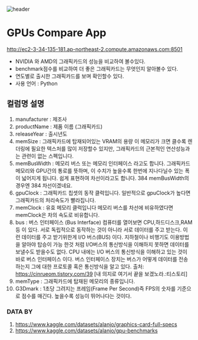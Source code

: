 ![header](https://capsule-render.vercel.app/api?text=capsule_render&animation=fadeIn)

# GPUs Compare App

http://ec2-3-34-135-181.ap-northeast-2.compute.amazonaws.com:8501

- NVIDIA 와 AMD의 그래픽카드의 성능을 비교하여 볼수있다.
- benchmark점수를 비교하여 더 좋은 그래픽카드는 무엇인지 알아볼수 있다.
- 연도별로 출시한 그래픽카드를 보며 확인할수 있다.
- 사용 언어 : Python

## 컬럼명 설명
1. manufacturer : 제조사
2. productName : 제품 이름 (그래픽카드)
3. releaseYear : 출시년도
4. memSize : 그래픽카드에 탑재되어있는 VRAM의 용량 이 메모리가 크면 클수록 렌더링에 필요한 텍스처를 많이 저장할수 있지만, 그래픽카드의 근본적인 연산성능과는 관련이 없는 스펙입니다.
5. memBusWidth : 메모리 버스 또는 메모리 인터페이스 라고도 합니다. 그래픽카드 메모리와 GPU간의 통로를 뜻하며, 이 수치가 높을수록 한번에 지나다닐수 있는 폭이 넓어지게 됩니다. 쉽게 표현하여 차선이라고도 합니다. 384 memBusWidth의 경우엔 384 차선이겠네요.
6. gpuClock : 그래픽카드 칩셋의 동작 클럭입니다. 일반적으로 gpuClock가 높다면 그래픽카드의 처리속도가 빨라집니다.
7. memClock : 유효 메모리 클럭입니다 메모리 버스를 차선에 비유하였다면 memClock은 차의 속도로 비유합니다.
8. bus : 버스 인터페이스 (Bus Interface)
컴퓨터를 열어보면 CPU,하드디스크,RAM등 이 있다. 서로 독립적으로 동작하는 것이 아니라 서로 데이터를 주고 받는다. 이런 데이터를 주고 받기위한게 I/O 버스(BUS) 이다. 지하철이나 비행기도 이용방법을 알아야 탑승이 가능 한것 처럼 I/O버스의 통신방식을 이해하지 못하면 데이터를 보낼수도 받을수도 없다. CPU 내에는 I/O 버스의 통신방식을 이해하고 있는 것이 바로 버스 인터페이스 이다. 버스 인터페이스 장치는 버스가 어떻게 데이터를 전송하는지 그에 대한 프로토콜 혹은 통신방식을 알고 있다.
출처: https://cinrueom.tistory.com/39 [내 의지로 여기서 끝을 보겠노라.:티스토리]
9. memType : 그래픽카드에 탑재된 메모리의 종류입니다. 
10. G3Dmark : 1초당 그려지는 프레임(Frame Per Second)즉 FPS의 숫자를 기준으로 점수를 매긴다. 높을수록 성능이 뛰어나다는 것이다.


### DATA BY
1. https://www.kaggle.com/datasets/alanjo/graphics-card-full-specs
2. https://www.kaggle.com/datasets/alanjo/gpu-benchmarks
